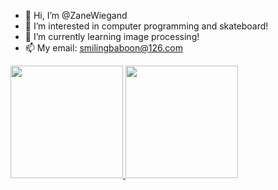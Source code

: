 - 👋 Hi, I’m @ZaneWiegand
- 👀 I’m interested in computer programming and skateboard!
- 🌱 I’m currently learning image processing!
- 📫 My email: smilingbaboon@126.com

<p align="justify">
  <a href="https://github.com/ZaneWiegand">
    <img
      height="180"
      src="https://github-readme-stats-zanewiegand.vercel.app/api?username=ZaneWiegand&count_private=true&show_icons=true&custom_title=Github%20Status&show=issues&theme=dracula"/>
  </a>
   <a href="https://github.com/ZaneWiegand">
    <img
      height="180"
      src="https://github-readme-stats-zanewiegand.vercel.app/api/top-langs/?username=ZaneWiegand&layout=compact&theme=radius" />
  </a>  
</p>
